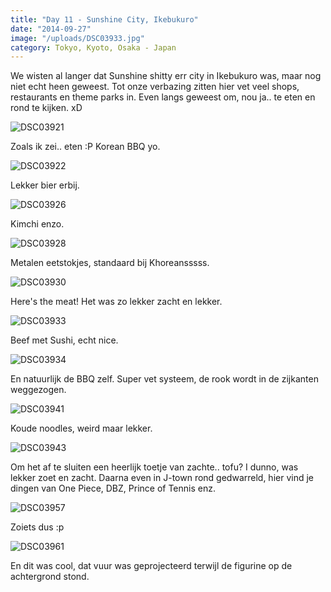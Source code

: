 ```yaml
---
title: "Day 11 - Sunshine City, Ikebukuro"
date: "2014-09-27"
image: "/uploads/DSC03933.jpg"
category: Tokyo, Kyoto, Osaka - Japan
---
```


We wisten al langer dat Sunshine shitty err city in Ikebukuro was, maar nog niet echt heen geweest. Tot onze verbazing zitten hier vet veel shops, restaurants en theme parks in. Even langs geweest om, nou ja.. te eten en rond te kijken. xD

![DSC03921](/uploads/DSC03921-1024x575.jpg)

Zoals ik zei.. eten :P Korean BBQ yo.

![DSC03922](/uploads/DSC03922-1024x575.jpg)

Lekker bier erbij.

![DSC03926](/uploads/DSC03926-575x1024.jpg)

Kimchi enzo.

![DSC03928](/uploads/DSC03928-1024x575.jpg)

Metalen eetstokjes, standaard bij Khoreansssss.

![DSC03930](/uploads/DSC03930-1024x575.jpg)

Here's the meat! Het was zo lekker zacht en lekker.

![DSC03933](/uploads/DSC03933-1024x575.jpg)

Beef met Sushi, echt nice.

![DSC03934](/uploads/DSC03934-1024x575.jpg)

En natuurlijk de BBQ zelf. Super vet systeem, de rook wordt in de zijkanten weggezogen.

![DSC03941](/uploads/DSC03941-1024x575.jpg)

Koude noodles, weird maar lekker.

![DSC03943](/uploads/DSC03943-1024x575.jpg)

Om het af te sluiten een heerlijk toetje van zachte.. tofu? I dunno, was lekker zoet en zacht. Daarna even in J-town rond gedwarreld, hier vind je dingen van One Piece, DBZ, Prince of Tennis enz.

![DSC03957](/uploads/DSC03957-575x1024.jpg)

Zoiets dus :p

![DSC03961](/uploads/DSC03961-1024x575.jpg)

En dit was cool, dat vuur was geprojecteerd terwijl de figurine op de achtergrond stond.
